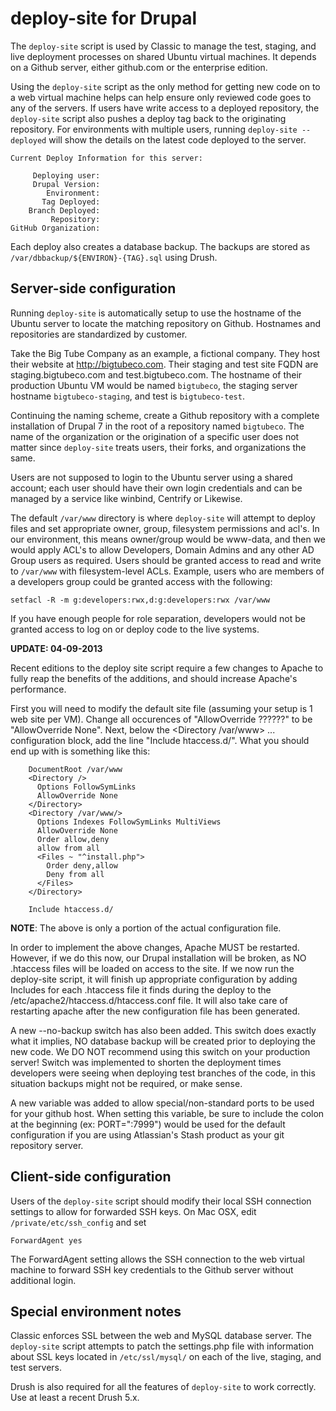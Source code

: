 deploy-site for Drupal
======================

The `deploy-site` script is used by Classic to manage the test, staging, and live deployment processes on shared Ubuntu virtual machines. It depends on a Github server, either github.com or the enterprise edition.

Using the `deploy-site` script as the only method for getting new code on to a web virtual machine helps can help ensure only reviewed code goes to any of the servers. If users have write access to a deployed repository, the `deploy-site` script also pushes a deploy tag back to the originating repository. For environments with multiple users, running `deploy-site --deployed` will show the details on the latest code deployed to the server.

```
Current Deploy Information for this server:

     Deploying user: 
     Drupal Version: 
        Environment: 
       Tag Deployed: 
    Branch Deployed: 
         Repository: 
GitHub Organization: 
```

Each deploy also creates a database backup. The backups are stored as `/var/dbbackup/${ENVIRON}-{TAG}.sql` using Drush.

## Server-side configuration

Running `deploy-site` is automatically setup to use the hostname of the Ubuntu server to locate the matching repository on Github. Hostnames and repositories are standardized by customer.

Take the Big Tube Company as an example, a fictional company. They host their website at http://bigtubeco.com. Their staging and test site FQDN are staging.bigtubeco.com and test.bigtubeco.com. The hostname of their production Ubuntu VM would be named `bigtubeco`, the staging server hostname `bigtubeco-staging`, and test is `bigtubeco-test`.

Continuing the naming scheme, create a Github repository with a complete installation of Drupal 7 in the root of a repository named `bigtubeco`. The name of the organization or the origination of a specific user does not matter since `deploy-site` treats users, their forks, and organizations the same.

Users are not supposed to login to the Ubuntu server using a shared account; each user should have their own login credentials and can be managed by a service like winbind, Centrify or Likewise.

The default `/var/www` directory is where `deploy-site` will attempt to deploy files and set appropriate owner, group, filesystem permissions and acl's. In our environment, this means owner/group would be www-data, and then we would apply ACL's to allow Developers, Domain Admins and any other AD Group users as required. Users should be granted access to read and write to `/var/www` with filesystem-level ACLs. Example, users who are members of a developers group could be granted access with the following:

```
setfacl -R -m g:developers:rwx,d:g:developers:rwx /var/www
```

If you have enough people for role separation, developers would not be granted access to log on or deploy code to the live systems.

**UPDATE: 04-09-2013**

Recent editions to the deploy site script require a few changes to Apache to fully reap the benefits of the additions, and should increase Apache's performance.

First you will need to modify the default site file (assuming your setup is 1 web site per VM).  Change all occurences of "AllowOverride ??????" to be "AllowOverride None".  Next, below the <Directory /var/www> ... </Directory> configuration block, add the line "Include htaccess.d/".  What you should end up with is something like this:

```
    DocumentRoot /var/www
    <Directory />
      Options FollowSymLinks
      AllowOverride None
    </Directory>
    <Directory /var/www/>
      Options Indexes FollowSymLinks MultiViews
      AllowOverride None
      Order allow,deny
      allow from all
      <Files ~ "^install.php">
        Order deny,allow
        Deny from all
      </Files>
    </Directory>

    Include htaccess.d/
```

**__NOTE__**:  The above is only a portion of the actual configuration file.

In order to implement the above changes, Apache MUST be restarted.  However, if we do this now, our Drupal installation will be broken, as NO .htaccess files will be loaded on access to the site. If we now run the deploy-site script, it will finish up appropriate configuration by adding Includes for each .htaccess file it finds during the deploy to the /etc/apache2/htaccess.d/htaccess.conf file. It will also take care of restarting apache after the new configuration file has been generated.

A new --no-backup switch has also been added.  This switch does exactly what it implies, NO database backup will be created prior to deploying the new code.  We DO NOT recommend using this switch on your production server!  Switch was implemented to shorten the deployment times developers were seeing when deploying test branches of the code, in this situation backups might not be required, or make sense.

A new variable was added to allow special/non-standard ports to be used for your github host.  When setting this variable, be sure to include the colon at the beginning (ex: PORT=":7999") would be used for the default configuration if you are using Atlassian's Stash product as your git repository server. 

## Client-side configuration

Users of the `deploy-site` script should modify their local SSH connection settings to allow for forwarded SSH keys. On Mac OSX, edit `/private/etc/ssh_config` and set

```
ForwardAgent yes
```

The ForwardAgent setting allows the SSH connection to the web virtual machine to forward SSH key credentials to the Github server without additional login.

## Special environment notes

Classic enforces SSL between the web and MySQL database server. The `deploy-site` script attempts to patch the settings.php file with information about SSL keys located in `/etc/ssl/mysql/` on each of the live, staging, and test servers.

Drush is also required for all the features of `deploy-site` to work correctly. Use at least a recent Drush 5.x.